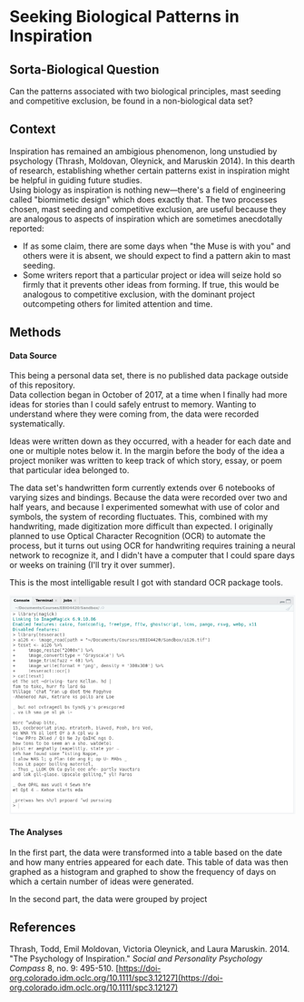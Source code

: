 # Seeking Biological Patterns in Inspiration

## Sorta-Biological Question

Can the patterns associated with two biological principles, mast seeding and competitive exclusion, be found in a non-biological data set?

## Context

Inspiration has remained an ambigious phenomenon, long unstudied by psychology (Thrash, Moldovan, Oleynick, and Maruskin 2014). In this dearth of research, establishing whether certain patterns exist in inspiration might be helpful in guiding future studies.  
Using biology as inspiration is nothing new—there's a field of engineering called "biomimetic design" which does exactly that. The two processes chosen, mast seeding and competitive exclusion, are useful because they are analogous to aspects of inspiration which are sometimes anecdotally reported:
* If as some claim, there are some days when "the Muse is with you" and others were it is absent, we should expect to find a pattern akin to mast seeding. 
* Some writers report that a particular project or idea will seize hold so firmly that it prevents other ideas from forming. If true, this would be analogous to competitive exclusion, with the dominant project outcompeting others for limited attention and time.

## Methods

#### Data Source

This being a personal data set, there is no published data package outside of this repository.  
Data collection began in October of 2017, at a time when I finally had more ideas for stories than I could safely entrust to memory. Wanting to understand where they were coming from, the data were recorded systematically.

Ideas were written down as they occurred, with a header for each date and one or multiple notes below it. In the margin before the body of the idea a project moniker was written to keep track of which story, essay, or poem that particular idea belonged to.

The data set's handwritten form currently extends over 6 notebooks of varying sizes and bindings. Because the data were recorded over two and half years, and because I experimented somewhat with use of color and symbols, the system of recording fluctuates. This, combined with my handwriting, made digitization more difficult than expected. I originally planned to use Optical Character Recognition (OCR) to automate the process, but it turns out using OCR for handwriting requires training a neural network to recognize it, and I didn't have a computer that I could spare days or weeks on training (I'll try it over summer).

This is the most intelligable result I got with standard OCR package tools.

![I swear the original text is in English](https://raw.githubusercontent.com/pauleymg/compBioLabsAndHW/master/IndependentProject/OCRoutput.png)

#### The Analyses

In the first part, the data were transformed into a table based on the date and how many entries appeared for each date. This table of data was then graphed as a histogram and graphed to show the frequency of days on which a certain number of ideas were generated.

In the second part, the data were grouped by project

## References

Thrash, Todd, Emil Moldovan, Victoria Oleynick, and Laura Maruskin. 2014. "The Psychology of Inspiration." _Social and Personality Psychology Compass_ 8, no. 9: 495-510. [https://doi-org.colorado.idm.oclc.org/10.1111/spc3.12127](https://doi-org.colorado.idm.oclc.org/10.1111/spc3.12127)
